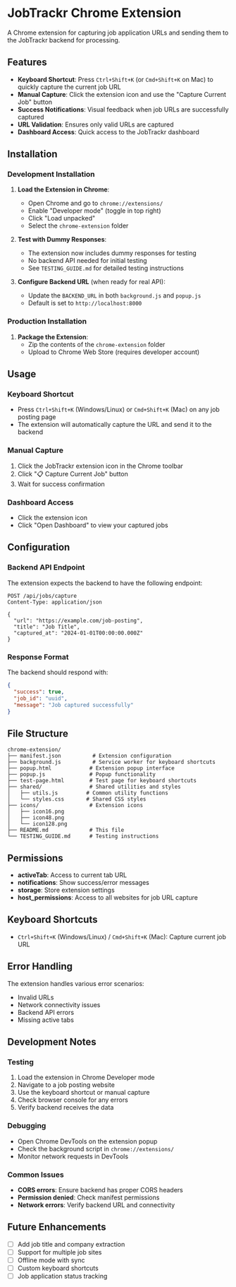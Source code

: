 # JobTrackr Chrome Extension

A Chrome extension for capturing job application URLs and sending them to the JobTrackr backend for processing.

## Features

- **Keyboard Shortcut**: Press `Ctrl+Shift+K` (or `Cmd+Shift+K` on Mac) to quickly capture the current job URL
- **Manual Capture**: Click the extension icon and use the "Capture Current Job" button
- **Success Notifications**: Visual feedback when job URLs are successfully captured
- **URL Validation**: Ensures only valid URLs are captured
- **Dashboard Access**: Quick access to the JobTrackr dashboard

## Installation

### Development Installation

1. **Load the Extension in Chrome**:
   - Open Chrome and go to `chrome://extensions/`
   - Enable "Developer mode" (toggle in top right)
   - Click "Load unpacked"
   - Select the `chrome-extension` folder

2. **Test with Dummy Responses**:
   - The extension now includes dummy responses for testing
   - No backend API needed for initial testing
   - See `TESTING_GUIDE.md` for detailed testing instructions

3. **Configure Backend URL** (when ready for real API):
   - Update the `BACKEND_URL` in both `background.js` and `popup.js`
   - Default is set to `http://localhost:8000`

### Production Installation

1. **Package the Extension**:
   - Zip the contents of the `chrome-extension` folder
   - Upload to Chrome Web Store (requires developer account)

## Usage

### Keyboard Shortcut
- Press `Ctrl+Shift+K` (Windows/Linux) or `Cmd+Shift+K` (Mac) on any job posting page
- The extension will automatically capture the URL and send it to the backend

### Manual Capture
1. Click the JobTrackr extension icon in the Chrome toolbar
2. Click "📋 Capture Current Job" button
3. Wait for success confirmation

### Dashboard Access
- Click the extension icon
- Click "Open Dashboard" to view your captured jobs

## Configuration

### Backend API Endpoint
The extension expects the backend to have the following endpoint:
```
POST /api/jobs/capture
Content-Type: application/json

{
  "url": "https://example.com/job-posting",
  "title": "Job Title",
  "captured_at": "2024-01-01T00:00:00.000Z"
}
```

### Response Format
The backend should respond with:
```json
{
  "success": true,
  "job_id": "uuid",
  "message": "Job captured successfully"
}
```

## File Structure

```
chrome-extension/
├── manifest.json          # Extension configuration
├── background.js          # Service worker for keyboard shortcuts
├── popup.html            # Extension popup interface
├── popup.js              # Popup functionality
├── test-page.html        # Test page for keyboard shortcuts
├── shared/               # Shared utilities and styles
│   ├── utils.js         # Common utility functions
│   └── styles.css       # Shared CSS styles
├── icons/                # Extension icons
│   ├── icon16.png
│   ├── icon48.png
│   └── icon128.png
├── README.md             # This file
└── TESTING_GUIDE.md      # Testing instructions
```

## Permissions

- **activeTab**: Access to current tab URL
- **notifications**: Show success/error messages
- **storage**: Store extension settings
- **host_permissions**: Access to all websites for job URL capture

## Keyboard Shortcuts

- `Ctrl+Shift+K` (Windows/Linux) / `Cmd+Shift+K` (Mac): Capture current job URL

## Error Handling

The extension handles various error scenarios:
- Invalid URLs
- Network connectivity issues
- Backend API errors
- Missing active tabs

## Development Notes

### Testing
1. Load the extension in Chrome Developer mode
2. Navigate to a job posting website
3. Use the keyboard shortcut or manual capture
4. Check browser console for any errors
5. Verify backend receives the data

### Debugging
- Open Chrome DevTools on the extension popup
- Check the background script in `chrome://extensions/`
- Monitor network requests in DevTools

### Common Issues
- **CORS errors**: Ensure backend has proper CORS headers
- **Permission denied**: Check manifest permissions
- **Network errors**: Verify backend URL and connectivity

## Future Enhancements

- [ ] Add job title and company extraction
- [ ] Support for multiple job sites
- [ ] Offline mode with sync
- [ ] Custom keyboard shortcuts
- [ ] Job application status tracking
